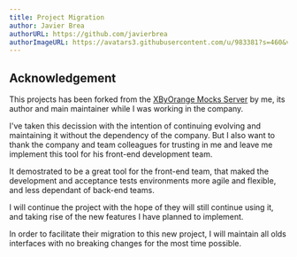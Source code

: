 ```yaml
---
title: Project Migration
author: Javier Brea
authorURL: https://github.com/javierbrea
authorImageURL: https://avatars3.githubusercontent.com/u/983381?s=460&v=4
---
```


## Acknowledgement

This projects has been forked from the [XByOrange Mocks Server](https://github.com/XbyOrange/mocks-server) by me, its author and main maintainer while I was working in the company.

I've taken this decission with the intention of continuing evolving and maintaining it without the dependency of the company. But I also want to thank the company and team colleagues for trusting in me and leave me implement this tool for his front-end development team.

It demostrated to be a great tool for the front-end team, that maked the development and acceptance tests environments more agile and flexible, and less dependant of back-end teams.

I will continue the project with the hope of they will still continue using it, and taking rise of the new features I have planned to implement.

In order to facilitate their migration to this new project, I will maintain all olds interfaces with no breaking changes for the most time possible.
